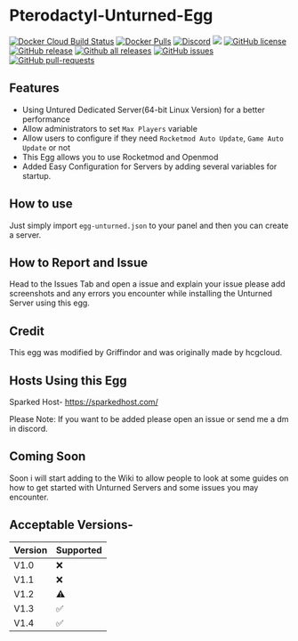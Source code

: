 # Pterodactyl-Unturned-Egg
[![Docker Cloud Build Status](https://img.shields.io/docker/cloud/build/griffindor30/unturned-egg.svg?style=flat)](https://hub.docker.com/r/griffindor30/unturned-egg)
[![Docker Pulls](https://img.shields.io/docker/pulls/griffindor30/unturned-egg.svg?style=flat)](https://hub.docker.com/r/griffindor30/unturned-egg)
[![Discord](https://img.shields.io/discord/328932413428465674)](https://discord.gg/BbnkdtX)
![](https://img.shields.io/badge/status-prod-informational)
[![GitHub license](https://img.shields.io/github/license/GriffindorsDevelopment/unturned-egg-pterodactyl)](https://github.com/GriffindorsDevelopment/unturned-egg-pterodactyl/StrapDown.js/blob/master/LICENSE)
[![GitHub release](https://img.shields.io/github/release/GriffindorsDevelopment/unturned-egg-pterodactyl)](https://GitHub.com/GriffindorsDevelopment/unturned-egg-pterodactyl/releases/)
[![Github all releases](https://img.shields.io/github/downloads/GriffindorsDevelopment/unturned-egg-pterodactyl/total.svg)](https://GitHub.com/GriffindorsDevelopment/unturned-egg-pterodactyl/releases/)
[![GitHub issues](https://img.shields.io/github/issues/GriffindorsDevelopment/unturned-egg-pterodactyl)](https://GitHub.com/GriffindorsDevelopment/unturned-egg-pterodactyl/issues/)
[![GitHub pull-requests](https://img.shields.io/github/issues-pr/GriffindorsDevelopment/unturned-egg-pterodactyl)](https://GitHub.com/GriffindorsDevelopment/unturned-egg-pterodactyl/StrapDown.js/pull/)

## Features
- Using Untured Dedicated Server(64-bit Linux Version) for a better performance
- Allow administrators to set `Max Players` variable
- Allow users to configure if they need `Rocketmod Auto Update`, `Game Auto Update` or not
- This Egg allows you to use Rocketmod and Openmod
- Added Easy Configuration for Servers by adding several variables for startup.

## How to use
Just simply import `egg-unturned.json` to your panel and then you can create a server.

## How to Report and Issue
Head to the Issues Tab and open a issue and explain your issue please add screenshots and any errors you encounter while installing the Unturned Server using this egg.

## Credit
This egg was modified by Griffindor and was originally made by hcgcloud.

## Hosts Using this Egg
Sparked Host- <https://sparkedhost.com/>

Please Note: If you want to be added please open an issue or send me a dm in discord.

## Coming Soon
Soon i will start adding to the Wiki to allow people to look at some guides on how to get started with Unturned Servers and some issues you may encounter.

## Acceptable Versions-
Version | Supported
------------ | -------------
V1.0 |❌
V1.1 |❌
V1.2 |⚠ 
V1.3 |✅
V1.4 |✅
